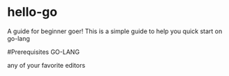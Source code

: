 # hello-go

A guide for beginner goer!
This is a simple guide to help you quick start on go-lang

#Prerequisites
GO-LANG

 any of your favorite editors
 
